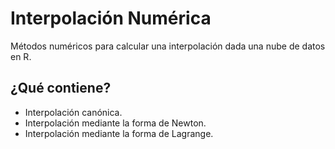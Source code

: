 # Interpolación Numérica
Métodos numéricos para calcular una interpolación dada una nube de datos en R.

## ¿Qué contiene?
- Interpolación canónica.
- Interpolación mediante la forma de Newton.
- Interpolación mediante la forma de Lagrange.
